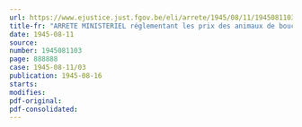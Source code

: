 ```yaml
---
url: https://www.ejustice.just.fgov.be/eli/arrete/1945/08/11/1945081103/justel
title-fr: "ARRETE MINISTERIEL réglementant les prix des animaux de boucherie, de viande et des sous-produits de viande, ainsi que les rémunérations à payer pour l'abatage"
date: 1945-08-11
source:
number: 1945081103
page: 888888
case: 1945-08-11/03
publication: 1945-08-16
starts:
modifies:
pdf-original:
pdf-consolidated:
---
```


